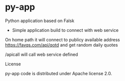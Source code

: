 # py-app
Python application based on Falsk

- Simple application build to connect with web service

On home path it will connect to publicy available address
https://favqs.com/api/qotd
and get random  daily quotes

/apicall
will call web service defined 



License

py-app code is distributed under Apache license 2.0.




